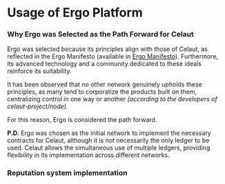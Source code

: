 # Usage of Ergo Platform

### Why Ergo was Selected as the Path Forward for Celaut

Ergo was selected because its principles align with those of Celaut, as reflected in the Ergo Manifesto (available in [Ergo Manifesto](https://ergoplatform.org/en/blog/2021-04-26-the-ergo-manifesto/)).
Furthermore, its advanced technology and a community dedicated to these ideals reinforce its suitability.

It has been observed that no other network genuinely upholds these principles, as many tend to corporatize the products built on them, centralizing control in one way or another *(according to the developers of celaut-project/node).*

For this reason, Ergo is considered the path forward.

**P.D.**  Ergo was chosen as the initial network to implement the necessary contracts for Celaut, although it is not necessarily the only ledger to be used. Celaut allows the simultaneous use of multiple ledgers, providing flexibility in its implementation across different networks.


### Reputation system implementation
